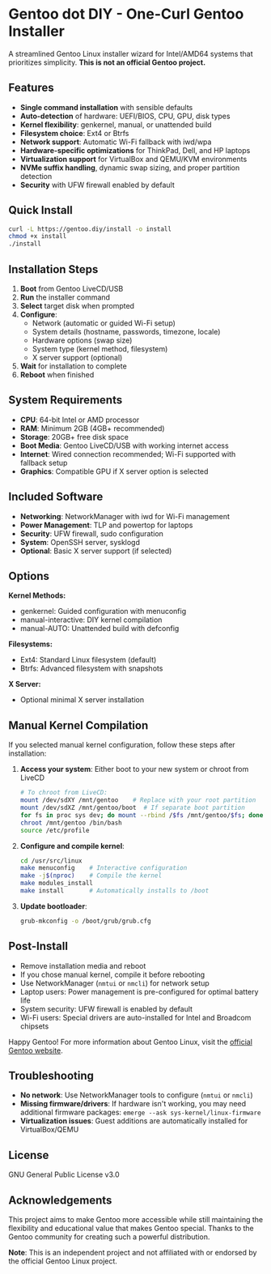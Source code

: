 # Gentoo dot DIY - One-Curl Gentoo Installer

A streamlined Gentoo Linux installer wizard for Intel/AMD64 systems that prioritizes simplicity. **This is not an official Gentoo project.**

## Features

- **Single command installation** with sensible defaults
- **Auto-detection** of hardware: UEFI/BIOS, CPU, GPU, disk types
- **Kernel flexibility**: genkernel, manual, or unattended build
- **Filesystem choice**: Ext4 or Btrfs
- **Network support**: Automatic Wi-Fi fallback with iwd/wpa
- **Hardware-specific optimizations** for ThinkPad, Dell, and HP laptops
- **Virtualization support** for VirtualBox and QEMU/KVM environments
- **NVMe suffix handling**, dynamic swap sizing, and proper partition detection
- **Security** with UFW firewall enabled by default

## Quick Install

```bash
curl -L https://gentoo.diy/install -o install
chmod +x install
./install
```

## Installation Steps

1. **Boot** from Gentoo LiveCD/USB
2. **Run** the installer command
3. **Select** target disk when prompted
4. **Configure**:
   - Network (automatic or guided Wi-Fi setup)
   - System details (hostname, passwords, timezone, locale)
   - Hardware options (swap size)
   - System type (kernel method, filesystem)
   - X server support (optional)
5. **Wait** for installation to complete
6. **Reboot** when finished

## System Requirements

- **CPU**: 64-bit Intel or AMD processor
- **RAM**: Minimum 2GB (4GB+ recommended)
- **Storage**: 20GB+ free disk space
- **Boot Media**: Gentoo LiveCD/USB with working internet access
- **Internet**: Wired connection recommended; Wi-Fi supported with fallback setup
- **Graphics**: Compatible GPU if X server option is selected

## Included Software

- **Networking**: NetworkManager with iwd for Wi-Fi management
- **Power Management**: TLP and powertop for laptops
- **Security**: UFW firewall, sudo configuration
- **System**: OpenSSH server, sysklogd
- **Optional**: Basic X server support (if selected)

## Options

**Kernel Methods:**
- genkernel: Guided configuration with menuconfig
- manual-interactive: DIY kernel compilation
- manual-AUTO: Unattended build with defconfig

**Filesystems:**
- Ext4: Standard Linux filesystem (default)
- Btrfs: Advanced filesystem with snapshots

**X Server:**
- Optional minimal X server installation

## Manual Kernel Compilation

If you selected manual kernel configuration, follow these steps after installation:

1. **Access your system**: Either boot to your new system or chroot from LiveCD
   ```bash
   # To chroot from LiveCD:
   mount /dev/sdXY /mnt/gentoo    # Replace with your root partition
   mount /dev/sdXZ /mnt/gentoo/boot  # If separate boot partition
   for fs in proc sys dev; do mount --rbind /$fs /mnt/gentoo/$fs; done
   chroot /mnt/gentoo /bin/bash
   source /etc/profile
   ```

2. **Configure and compile kernel**:
   ```bash
   cd /usr/src/linux
   make menuconfig    # Interactive configuration
   make -j$(nproc)    # Compile the kernel
   make modules_install
   make install       # Automatically installs to /boot
   ```

3. **Update bootloader**:
   ```bash
   grub-mkconfig -o /boot/grub/grub.cfg
   ```

## Post-Install

- Remove installation media and reboot
- If you chose manual kernel, compile it before rebooting
- Use NetworkManager (`nmtui` or `nmcli`) for network setup
- Laptop users: Power management is pre-configured for optimal battery life
- System security: UFW firewall is enabled by default
- Wi-Fi users: Special drivers are auto-installed for Intel and Broadcom chipsets

Happy Gentoo! For more information about Gentoo Linux, visit the [official Gentoo website](https://www.gentoo.org/).

## Troubleshooting

- **No network**: Use NetworkManager tools to configure (`nmtui` or `nmcli`)
- **Missing firmware/drivers**: If hardware isn't working, you may need additional firmware packages: `emerge --ask sys-kernel/linux-firmware`
- **Virtualization issues**: Guest additions are automatically installed for VirtualBox/QEMU

## License

GNU General Public License v3.0

## Acknowledgements

This project aims to make Gentoo more accessible while still maintaining the flexibility and educational value that makes Gentoo special. Thanks to the Gentoo community for creating such a powerful distribution.

**Note**: This is an independent project and not affiliated with or endorsed by the official Gentoo Linux project.
